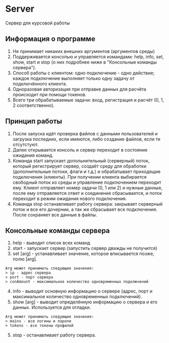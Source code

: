 # Server
Сервер для курсовой работы

## Информация о программе
1. Не принимает никаких внешних аргументов (аргументов среды)
2. Поддерживается консолью и управляется командами: help, info, set, show, start и stop (о них подробнее ниже в "Консольные команды сервера").
3. Способ работы с клиентом: одно подключение - одно действие; каждое подключение выполняет только одну задачу от подключённого клиента.
4. Одноразовая авторизация при отправке данных для расчёта происходит при помощи токенов.
5. Всего три обрабатываемые задачи: вход, регистрация и расчёт (0, 1, 2 соответственно).

## Принцип работы
1. После запуска идёт проверка файлов с данными пользователей и загрузка последних, если имеются, либо создание файлов, если те отсутстуют.
2. Далее открывается консоль и сервер переходит в состояние ожидания команд.
3. Команда start запускает допольнительный (серверный) поток, который регистрирует сервер, создаёт 
среду для обработки (дополнительные потоки, флаги и т.д.) и обрабатывает приходящие подключения (клиенты). 
При получении клиента выбирается свободный поток из среды и управление подключением переходит ему. 
Клиент отправляет номер задачи (0, 1 или 2) и нужные данные, после ему отправляется ответ и соединение сбрасывается, 
и поток переходит в режим ожидания нового подключения.
4. Команда stop останавливает работу сервера: закрывает серверный поток и все его дочернии, а так же сбрасывает все подключения.
После сохраняет все данные в файлы.

## Консольные команды сервера
1. help - выводит список всех команд
2. start - запускает сервер (запустить сервер дважды не получится)
3. set [arg] - устанавливает значение, которое вписывается позже, полю [arg].
```
Arg может принимать следующие значения:
> ip - адрес сервера
> port - порт сервера
> conAmount - максимальное количество одновременных подключений
```
4. info - выводит основную информацию о сервере (адрес, порт и максимальное количество одновременных подключений).
5. show [arg] - выводит определённую информацию о сервера и его данных. Используется для отладки.
```
Arg может принимать следующие значения:
> mains - все логины и пароли
> tokens - все токены профилей
```
5. stop - останавливает работу сервера.
